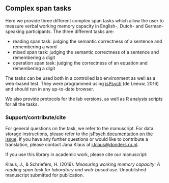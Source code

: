 ## Complex span tasks #
Here we provide three different complex span tasks which allow the user to measure verbal working memory capacity in English-, Dutch- and German-speaking participants. The three different tasks are:
- reading span task: judging the semantic correctness of a sentence and remembering a word
- mixed span task: judging the semantic correctness of a sentence and remembering a digit
- operation span task: judging the correctness of an equation and remembering a digit

The tasks can be used both in a controlled lab environment as well as a web-based test. They were programmed using [jsPsych](http://www.jspsych.org/) (de Leeuw, 2016) and should run in any up-to-date browser. 

We also provide protocols for the lab versions, as well as R analysis scripts for all the tasks. 

### Support/contribute/cite #
For general questions on the task, we refer to the manuscript. For data storage instructions, please refer to the [jsPsych documentation on the issue](http://docs.jspsych.org/features/data/). If you have any further questions or would like to contribute a translation, please contact Jana Klaus at j.klaus@donders.ru.nl. 

If you use this library in academic work, please cite our manuscript: 

Klaus, J., & Schriefers, H. (2016). *Measuring working memory capacity: A reading span task for laboratory and web-based use.* Unpublished manuscript submitted for publication.
